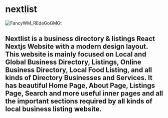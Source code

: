 # nextlist
![FancyWM_REdeGoGMGt](https://github.com/shouravrahman/nextlist/assets/73746355/ef4de681-4733-42b2-b043-3fe85b78f0fc)
## Nextlist is a business directory & listings React Nextjs Website with a modern design layout. This website is mainly focused on Local and Global Business Directory, Listings, Online Business Directory, Local Food Listing, and all kinds of Directory Businesses and Services. It has beautiful Home Page, About Page, Listings Page, Search and more  useful inner pages and all the important sections required by all kinds of local business listing website.
